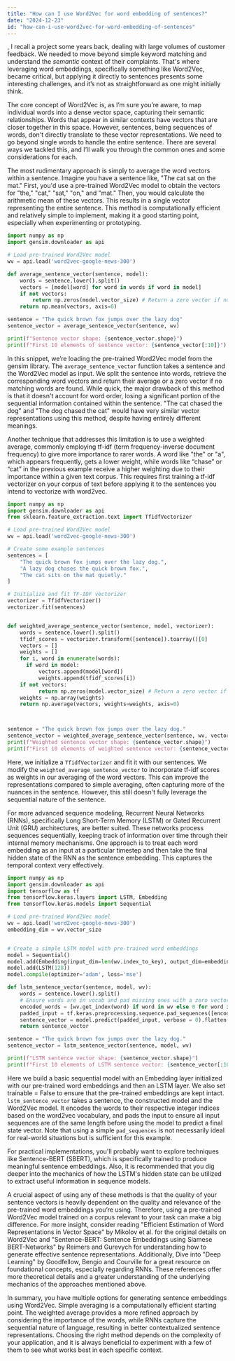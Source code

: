 ```yaml
---
title: "How can I use Word2Vec for word embedding of sentences?"
date: "2024-12-23"
id: "how-can-i-use-word2vec-for-word-embedding-of-sentences"
---
```


,  I recall a project some years back, dealing with large volumes of customer feedback. We needed to move beyond simple keyword matching and understand the *semantic* context of their complaints. That's where leveraging word embeddings, specifically something like Word2Vec, became critical, but applying it directly to sentences presents some interesting challenges, and it’s not as straightforward as one might initially think.

The core concept of Word2Vec is, as I’m sure you’re aware, to map individual words into a dense vector space, capturing their semantic relationships. Words that appear in similar contexts have vectors that are closer together in this space. However, sentences, being sequences of words, don't directly translate to these vector representations. We need to go beyond single words to handle the entire sentence. There are several ways we tackled this, and I’ll walk you through the common ones and some considerations for each.

The most rudimentary approach is simply to average the word vectors within a sentence. Imagine you have a sentence like, "The cat sat on the mat." First, you'd use a pre-trained Word2Vec model to obtain the vectors for "the," "cat," "sat," "on," and "mat." Then, you would calculate the arithmetic mean of these vectors. This results in a single vector representing the entire sentence. This method is computationally efficient and relatively simple to implement, making it a good starting point, especially when experimenting or prototyping.

```python
import numpy as np
import gensim.downloader as api

# Load pre-trained Word2Vec model
wv = api.load('word2vec-google-news-300')

def average_sentence_vector(sentence, model):
    words = sentence.lower().split()
    vectors = [model[word] for word in words if word in model]
    if not vectors:
        return np.zeros(model.vector_size) # Return a zero vector if no words found
    return np.mean(vectors, axis=0)

sentence = "The quick brown fox jumps over the lazy dog"
sentence_vector = average_sentence_vector(sentence, wv)

print(f"Sentence vector shape: {sentence_vector.shape}")
print(f"First 10 elements of sentence vector: {sentence_vector[:10]}")
```

In this snippet, we’re loading the pre-trained Word2Vec model from the gensim library. The `average_sentence_vector` function takes a sentence and the Word2Vec model as input. We split the sentence into words, retrieve the corresponding word vectors and return their average or a zero vector if no matching words are found. While quick, the major drawback of this method is that it doesn't account for word order, losing a significant portion of the sequential information contained within the sentence. "The cat chased the dog" and "The dog chased the cat" would have very similar vector representations using this method, despite having entirely different meanings.

Another technique that addresses this limitation is to use a weighted average, commonly employing tf-idf (term frequency-inverse document frequency) to give more importance to rarer words. A word like "the" or "a", which appears frequently, gets a lower weight, while words like “chase” or “cat” in the previous example receive a higher weighting due to their importance within a given text corpus. This requires first training a tf-idf vectorizer on your corpus of text before applying it to the sentences you intend to vectorize with word2vec.

```python
import numpy as np
import gensim.downloader as api
from sklearn.feature_extraction.text import TfidfVectorizer

# Load pre-trained Word2Vec model
wv = api.load('word2vec-google-news-300')

# Create some example sentences
sentences = [
    "The quick brown fox jumps over the lazy dog.",
    "A lazy dog chases the quick brown fox.",
    "The cat sits on the mat quietly."
]

# Initialize and fit TF-IDF vectorizer
vectorizer = TfidfVectorizer()
vectorizer.fit(sentences)


def weighted_average_sentence_vector(sentence, model, vectorizer):
    words = sentence.lower().split()
    tfidf_scores = vectorizer.transform([sentence]).toarray()[0]
    vectors = []
    weights = []
    for i, word in enumerate(words):
      if word in model:
          vectors.append(model[word])
          weights.append(tfidf_scores[i])
    if not vectors:
          return np.zeros(model.vector_size) # Return a zero vector if no words found
    weights = np.array(weights)
    return np.average(vectors, weights=weights, axis=0)



sentence = "The quick brown fox jumps over the lazy dog."
sentence_vector = weighted_average_sentence_vector(sentence, wv, vectorizer)
print(f"Weighted sentence vector shape: {sentence_vector.shape}")
print(f"First 10 elements of weighted sentence vector: {sentence_vector[:10]}")
```

Here, we initialize a `TfidfVectorizer` and fit it with our sentences.  We modify the `weighted_average_sentence_vector` to incorporate tf-idf scores as weights in our averaging of the word vectors.  This can improve the representations compared to simple averaging, often capturing more of the nuances in the sentence. However, this still doesn't fully leverage the sequential nature of the sentence.

For more advanced sequence modeling, Recurrent Neural Networks (RNNs), specifically Long Short-Term Memory (LSTM) or Gated Recurrent Unit (GRU) architectures, are better suited. These networks process sequences sequentially, keeping track of information over time through their internal memory mechanisms. One approach is to treat each word embedding as an input at a particular timestep and then take the final hidden state of the RNN as the sentence embedding. This captures the temporal context very effectively.

```python
import numpy as np
import gensim.downloader as api
import tensorflow as tf
from tensorflow.keras.layers import LSTM, Embedding
from tensorflow.keras.models import Sequential

# Load pre-trained Word2Vec model
wv = api.load('word2vec-google-news-300')
embedding_dim = wv.vector_size


# Create a simple LSTM model with pre-trained word embeddings
model = Sequential()
model.add(Embedding(input_dim=len(wv.index_to_key), output_dim=embedding_dim, weights=[wv.vectors], trainable=False, mask_zero=True))
model.add(LSTM(128))
model.compile(optimizer='adam', loss='mse')

def lstm_sentence_vector(sentence, model, wv):
    words = sentence.lower().split()
    # Ensure words are in vocab and pad missing ones with a zero vector
    encoded_words = [wv.get_index(word) if word in wv else 0 for word in words]
    padded_input = tf.keras.preprocessing.sequence.pad_sequences([encoded_words], padding='post', dtype='int32')
    sentence_vector = model.predict(padded_input, verbose = 0).flatten()
    return sentence_vector

sentence = "The quick brown fox jumps over the lazy dog."
sentence_vector = lstm_sentence_vector(sentence, model, wv)

print(f"LSTM sentence vector shape: {sentence_vector.shape}")
print(f"First 10 elements of LSTM sentence vector: {sentence_vector[:10]}")
```

Here we build a basic sequential model with an Embedding layer initialized with our pre-trained word embeddings and then an LSTM layer. We also set trainable = False to ensure that the pre-trained embeddings are kept intact. `lstm_sentence_vector` takes a sentence, the constructed model and the Word2Vec model.  It encodes the words to their respective integer indices based on the word2vec vocabulary, and pads the input to ensure all input sequences are of the same length before using the model to predict a final state vector. Note that using a simple `pad_sequences` is not necessarily ideal for real-world situations but is sufficient for this example.

For practical implementations, you'll probably want to explore techniques like Sentence-BERT (SBERT), which is specifically trained to produce meaningful sentence embeddings. Also, it is recommended that you dig deeper into the mechanics of how the LSTM's hidden state can be utilized to extract useful information in sequence models.

A crucial aspect of using any of these methods is that the quality of your sentence vectors is heavily dependent on the quality and relevance of the pre-trained word embeddings you’re using. Therefore, using a pre-trained Word2Vec model trained on a corpus relevant to your task can make a big difference. For more insight, consider reading "Efficient Estimation of Word Representations in Vector Space" by Mikolov et al. for the original details on Word2Vec and "Sentence-BERT: Sentence Embeddings using Siamese BERT-Networks" by Reimers and Gurevych for understanding how to generate effective sentence representations. Additionally, Dive into "Deep Learning" by Goodfellow, Bengio and Courville for a great resource on foundational concepts, especially regarding RNNs. These references offer more theoretical details and a greater understanding of the underlying mechanics of the approaches mentioned above.

In summary, you have multiple options for generating sentence embeddings using Word2Vec. Simple averaging is a computationally efficient starting point. The weighted average provides a more refined approach by considering the importance of the words, while RNNs capture the sequential nature of language, resulting in better contextualized sentence representations. Choosing the right method depends on the complexity of your application, and it is always beneficial to experiment with a few of them to see what works best in each specific context.
